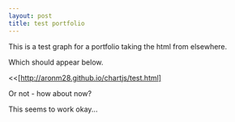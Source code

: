 ```yaml
---
layout: post
title: test portfolio
---
```


This is a test graph for a portfolio taking the html from elsewhere.

Which should appear below.

<<[http://aronm28.github.io/chartjs/test.html]

Or not - how about now?

This seems to work okay...

<script src="http://AronM28.github.io/chart.js/Chart.js"></script>

<div id="canvas-holder">
<canvas id="chart-area" width="400" height="400"/>
</div>

<script>

var doughnutData = [
				{
					value: 8,
					color:"#F7464A",
					highlight: "#FF5A5E",
					label: "Property"
				},
				{
					value: 8,
					color: "#46BFBD",
					highlight: "#5AD3D1",
					label: "Emerging markets"
				},
				{
					value: 8,
					color: "#FDB45C",
					highlight: "#FFC870",
					label: "EU ex UK"
				},
				{
					value: 8,
					color: "#949FB1",
					highlight: "#A8B3C5",
					label: "Japany"
				},
				{
					value: 8,
					color: "#4D5360",
					highlight: "#616774",
					label: "Pacific"
				},
				{
					value: 25,
					color: "#DC9656",
					highlight: "E4964E",
					label: "UK"
				},
				{
					value: 35,
					color: "#BA8BAF",
					highlight: "#C49BBA",
					label: "US"
				}
			];
			window.onload = function(){
				var ctx = document.getElementById("chart-area").getContext("2d");
				window.myDoughnut = new Chart(ctx).Doughnut(doughnutData, {responsive : true});
			};
</script>
